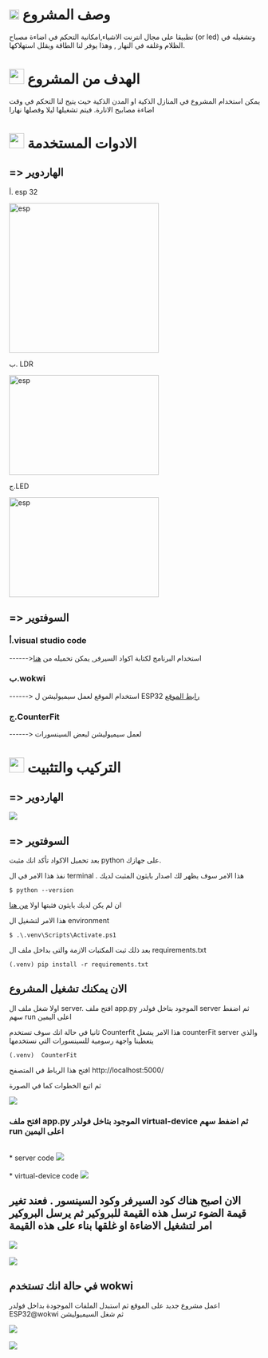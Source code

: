 #  <img src="https://cdn3.iconfinder.com/data/icons/startup-management-flat/256/-_gears_descriptions_management_project-512.png" alt="" style="width:20px;height:20px;">  وصف المشروع

 تطبيقا على مجال انترنت الاشياء,امكانية التحكم في اضاءة مصباح  (or led) وتشغيله في الظلام وغلقه في النهار , وهذا يوفر لنا الطاقة ويقلل استهلاكها.

 # <img src="https://cdn0.iconfinder.com/data/icons/project-management-scrum-and-agile/96/agile_scrum_goal_target_planning_iteration_business-512.png" alt="" style="width:30px;height:30px;">   الهدف من المشروع

 يمكن استخدام المشروع في المنازل الذكية او المدن الذكية حيث يتيح لنا التحكم في وقت اضاءة مصابيح الانارة. فيتم تشغيلها ليلا وفصلها نهارا

# <img src="https://external-content.duckduckgo.com/iu/?u=https%3A%2F%2Fcdn2.iconfinder.com%2Fdata%2Ficons%2Fadvertisement-marketing%2F512%2Fpuzzle-512.png&f=1&nofb=1&ipt=d8b5faa6f09d533d606dbbda1cb362d52891402538e5306dcfa147431b9e7d38&ipo=images" alt="" style="width:30px;height:30px;"> الادوات المستخدمة 

## => الهاردوير

أ. esp 32

<img src="https://leantec.es/wp-content/uploads/2018/02/p_3_3_2_7_3327-NodeMcu-Lua-ESP8266-ESP12E-CP2102-WiFi-Wireless-Nueva-version.jpg" alt="esp" style="width:300px;height:300px;">

ب. LDR 

<img src="https://th.bing.com/th/id/R.a5b99eef6696085976ee02460af8408d?rik=UD26Bp48v8F89Q&pid=ImgRaw&r=0&sres=1&sresct=1" alt="esp" style="width:300px;height:200px;">

ج.LED

<img src="https://th.bing.com/th/id/R.a3e96dd20d437f7986eb17cecce48cfe?rik=hY%2fKThi1wHPq0Q&pid=ImgRaw&r=0" alt="esp" style="width:300px;height:200px;">

## => السوفتوير 

### أ.visual studio code 

 ------>استخدام البرنامج لكتابة اكواد السيرفر, يمكن تحميله من [هنا](https://code.visualstudio.com/Download)

### ب.wokwi 

------> استخدام الموقع لعمل سيميوليشن ل ESP32 
[رابط الموقع](https://wokwi.com/)

### ج.CounterFit

------>   لعمل سيميوليشن لبعض السينسورات  

# <img src="images\7.png" alt="" style="width:30px;height:30px;"> التركيب والتثبيت

## => الهاردوير
<img src="images\7.PNG" >

## => السوفتوير 
بعد تحميل الاكواد تأكد انك مثبت python على جهازك.

 نفذ هذا الامر في ال terminal .
هذا الامر سوف يظهر لك اصدار بايثون المثبت لديك
```
$ python --version
```
ان لم يكن لديك بايثون فثبتها اولا 
[من هنا](https://www.python.org/downloads/)

هذا الامر لتشغيل ال environment
```
$ .\.venv\Scripts\Activate.ps1
```
بعد ذلك ثبت المكتبات الازمة والتى بداخل ملف ال requirements.txt
```
(.venv) pip install -r requirements.txt
```
## الان يمكنك تشغيل المشروع
اولا شغل ملف ال server.
افتح ملف app.py الموجود بتاخل فولدر server ثم اضفط سهم run  اعلى اليمين 

ثانيا في حالة انك سوف تستخدم Counterfit 
هذا الامر يشغل counterFit server والذي يتعطينا واجهة رسومية للسينسورات التي نستخدمها
```
(.venv)  CounterFit
```
افتح هذا الرباط في المتصفح 
http://localhost:5000/

ثم اتبع الخطوات كما في الصورة

<img src="images\9.PNG" >

### افتح ملف app.py الموجود بتاخل فولدر virtual-device ثم اضفط سهم run  اعلى اليمين 
<br>
* server code
<img src="images\3.PNG" >
<br>
<br>
* virtual-device code
<img src="images\4.PNG" >


## الان اصبح هناك كود السيرفر وكود السينسور . فعند تغير قيمة الضوء ترسل هذه القيمة للبروكير ثم يرسل البروكير امر لتشغيل الاضاءة او غلقها بناء على هذه القيمة
<img src="images\1.PNG" >
<br>
<br>
<img src="images\2.PNG" >

## في حالة انك تستخدم wokwi 
اعمل مشروع جديد على الموقع ثم استبدل الملفات الموجودة بداخل فولدر ESP32@wokwi ثم شغل السيميوليشن

<img src="images\5.PNG" >
<br>
<br>
<img src="images\6.PNG ">